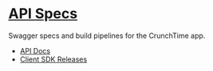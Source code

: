 # [API Specs](https://crunch-time.github.io/api/index.html)

Swagger specs and build pipelines for the CrunchTime app.

- [API Docs](https://crunch-time.github.io/api/index.html)
- [Client SDK Releases](https://github.com/crunch-time/api/packages/)
